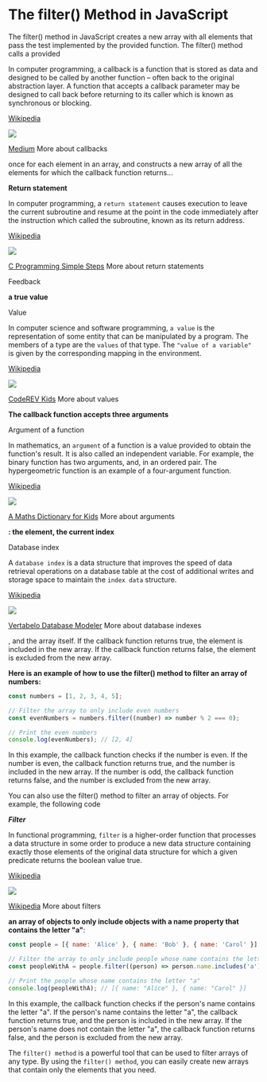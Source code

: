 # The filter() Method in JavaScript

The filter() method in JavaScript creates a new array with all elements that pass the test implemented by the provided function. The filter() method calls a provided

In computer programming, a callback is a function that is stored as data and designed to be called by another function – often back to the original abstraction layer. A function that accepts a callback parameter may be designed to call back before returning to its caller which is known as synchronous or blocking.

[Wikipedia](<https://en.wikipedia.org/wiki/Callback_(computer_programming)>)

![](https://encrypted-tbn3.gstatic.com/images?q=tbn:ANd9GcSedPI-xpgs80et5-Ratz52h44fBy2iYc9TeMu9f6Jkv7B2Rhf4)

[Medium](https://medium.com/@mohdtalib.dev/callbacks-in-javascript-the-what-why-and-how-5bc1cb216e6f)
More about callbacks

once for each element in an array, and constructs a new array of all the elements for which the callback function returns...

**Return statement**

In computer programming, a `return statement` causes execution to leave the current subroutine and resume at the point in the code immediately after the instruction which called the subroutine, known as its return address.

[Wikipedia](https://en.wikipedia.org/wiki/Return_statement)

![](https://encrypted-tbn3.gstatic.com/images?q=tbn:ANd9GcToZHBIz31iHUnu1fmOUDwc3SRQuDtGjFoNWtryu71tgPAJizl5)

[C Programming Simple Steps](https://www.c-programming-simple-steps.com/return-statement.html)
More about return statements

Feedback

**a true value**

Value

In computer science and software programming, `a value` is the representation of some entity that can be manipulated by a program. The members of a type are the `values` of that type. The `"value of a variable"` is given by the corresponding mapping in the environment.

[Wikipedia](<https://en.wikipedia.org/wiki/Value_(computer_science)>)

![](https://encrypted-tbn3.gstatic.com/images?q=tbn:ANd9GcTEDohBjkr4zDJo7p6A92DzLbjow8yZyd_Pvw6Lt9_p4c56ma3K)

[CodeREV Kids](https://www.coderevkids.com/blog/computer-science-learning-statistics/)
More about values

**The callback function accepts three arguments**

Argument of a function

In mathematics, an `argument` of a function is a value provided to obtain the function's result. It is also called an independent variable. For example, the binary function has two arguments, and, in an ordered pair. The hypergeometric function is an example of a four-argument function.

[Wikipedia](https://en.wikipedia.org/wiki/Argument_of_a_function)

![](https://encrypted-tbn1.gstatic.com/images?q=tbn:ANd9GcR1RPh9Y0cPbjGU3L5mDV_6OSo4IWWSdClqOlOWpkPBY6ZAFhez)

[A Maths Dictionary for Kids](http://www.amathsdictionaryforkids.com/qr/a/argumentOfAFunction.html)
More about arguments

**: the element, the current index**

Database index

A `database index` is a data structure that improves the speed of data retrieval operations on a database table at the cost of additional writes and storage space to maintain the `index data` structure.

[Wikipedia](https://en.wikipedia.org/wiki/Database_index)

![](https://encrypted-tbn0.gstatic.com/images?q=tbn:ANd9GcS1i-7gs9axOwKf51dr0yAb9X92n1RoJkPLTMkqiR9VKr0fp94H)

[Vertabelo Database Modeler](https://vertabelo.com/blog/what-is-database-index/)
More about database indexes

, and the array itself. If the callback function returns true, the element is included in the new array. If the callback function returns false, the element is excluded from the new array.

**Here is an example of how to use the filter() method to filter an array of numbers:**

```javascript
const numbers = [1, 2, 3, 4, 5];

// Filter the array to only include even numbers
const evenNumbers = numbers.filter((number) => number % 2 === 0);

// Print the even numbers
console.log(evenNumbers); // [2, 4]
```

In this example, the callback function checks if the number is even. If the number is even, the callback function returns true, and the number is included in the new array. If the number is odd, the callback function returns false, and the number is excluded from the new array.

You can also use the filter() method to filter an array of objects. For example, the following code

**_Filter_**

In functional programming, `filter` is a higher-order function that processes a data structure in some order to produce a new data structure containing exactly those elements of the original data structure for which a given predicate returns the boolean value true.

[Wikipedia](<https://en.wikipedia.org/wiki/Filter_(higher-order_function)>)

![](https://encrypted-tbn1.gstatic.com/images?q=tbn:ANd9GcT3Clrvcl0c1lgkRkPKIH3nkDwY1ZORwW8clRwi8oB9N_dWo37Q)

[Wikipedia](<https://en.wikipedia.org/wiki/Filter_(higher-order_function)>)
More about filters

**an array of objects to only include objects with a name property that contains the letter "a"**:

```javascript
const people = [{ name: 'Alice' }, { name: 'Bob' }, { name: 'Carol' }];

// Filter the array to only include people whose name contains the letter "a"
const peopleWithA = people.filter((person) => person.name.includes('a'));

// Print the people whose name contains the letter "a"
console.log(peopleWithA); // [{ name: "Alice" }, { name: "Carol" }]
```

In this example, the callback function checks if the person's name contains the letter "a". If the person's name contains the letter "a", the callback function returns true, and the person is included in the new array. If the person's name does not contain the letter "a", the callback function returns false, and the person is excluded from the new array.

The `filter() method` is a powerful tool that can be used to filter arrays of any type. By using the `filter() method`, you can easily create new arrays that contain only the elements that you need.
